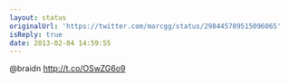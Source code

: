 ```yaml
---
layout: status
originalUrl: 'https://twitter.com/marcgg/status/298445789515096065'
isReply: true
date: 2013-02-04 14:59:55
---
```


@braidn http://t.co/OSwZG6o9
